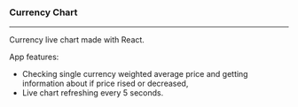 <h3>Currency Chart</h3>
<hr/>
<p>Currency live chart made with React.</p>

App features:
* Checking single currency weighted average price and getting information about if price rised or decreased,
* Live chart refreshing every 5 seconds.
